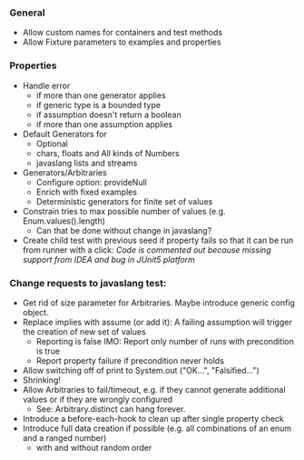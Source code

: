 ### General

- Allow custom names for containers and test methods
- Allow Fixture parameters to examples and properties

### Properties

- Handle error 
  - if more than one generator applies
  - if generic type is a bounded type
  - if assumption doesn't return a boolean
  - if more than one assumption applies
- Default Generators for
  - Optional
  - chars, floats and All kinds of Numbers
  - javaslang lists and streams
- Generators/Arbitraries
  - Configure option: provideNull
  - Enrich with fixed examples
  - Deterministic generators for finite set of values
- Constrain tries to max possible number of values (e.g. Enum.values().length)
  - Can that be done without change in javaslang?
- Create child test with previous seed if property fails so that it can be run from runner with a click:
  _Code is commented out because missing support from IDEA and bug in JUnit5 platform_


### Change requests to javaslang test:

- Get rid of size parameter for Arbitraries. Maybe introduce generic config object.
- Replace implies with assume (or add it): A failing assumption will trigger the creation of new set of values 
  - Reporting is false IMO: Report only number of runs with precondition is true
  - Report property failure if precondition never holds
- Allow switching off of print to System.out ("OK...", "Falsified...") 
- Shrinking!
- Allow Arbitraries to fail/timeout, e.g. if they cannot generate additional values or if they are wrongly configured
  - See: Arbitrary.distinct can hang forever.
- Introduce a before-each-hook to clean up after single property check
- Introduce full data creation if possible (e.g. all combinations of an enum and a ranged number)
  - with and without random order
